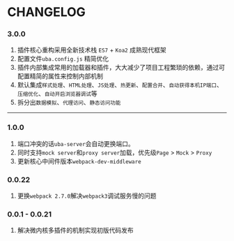 # CHANGELOG

### 3.0.0

1. 插件核心重构采用全新技术栈 `ES7` + `Koa2` 成熟现代框架
2. 配置文件`uba.config.js` 精简优化
3. 插件内部集成常用的加载器和插件，大大减少了项目工程繁琐的依赖，通过可配置精简的属性来控制内部机制
4. 默认集成`样式处理`、`HTML处理`、`JS处理`、`热更新`、`配置合并`、`自动获得本机IP端口`、`压缩优化`、`自动开启浏览器调试`等
5. 拆分出`数据模拟`、`代理访问`、`静态访问功能`

---

### 1.0.0

1. 端口冲突的话`uba-server`会自动更换端口。
2. 同时支持`mock server`和`proxy server`加载，优先级`Page` > `Mock` > `Proxy`
3. 更新核心中间件版本`webpack-dev-middleware`

### 0.0.22

1. 更换`webpack 2.7.0`解决`webpack3`调试服务慢的问题

### 0.0.1 - 0.0.21

1. 解决微内核多插件的机制实现初版代码发布
